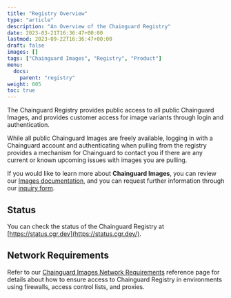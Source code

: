 ```yaml
---
title: "Registry Overview"
type: "article"
description: "An Overview of the Chainguard Registry"
date: 2023-03-21T16:36:47+00:00
lastmod: 2023-09-22T16:36:47+00:00
draft: false
images: []
tags: ["Chainguard Images", "Registry", "Product"]
menu:
  docs:
    parent: "registry"
weight: 005
toc: true
---
```


The Chainguard Registry provides public access to all public Chainguard Images, and provides customer access for image variants through login and authentication.

While all public Chainguard Images are freely available, logging in with a Chainguard account and authenticating when pulling from the registry provides a mechanism for Chainguard to contact you if there are any current or known upcoming issues with images you are pulling.

If you would like to learn more about **Chainguard Images**, you can review our [Images documentation](/chainguard/chainguard-images/overview/), and you can request further information through our [inquiry form](https://www.chainguard.dev/contact?utm_source=docs).

## Status

You can check the status of the Chainguard Registry at [https://status.cgr.dev](https://status.cgr.dev/).

## Network Requirements

Refer to our [Chainguard Images Network Requirements](/chainguard/administration/network-requirements) reference page for details about how to ensure access to Chainguard Registry in environments using firewalls, access control lists, and proxies.
